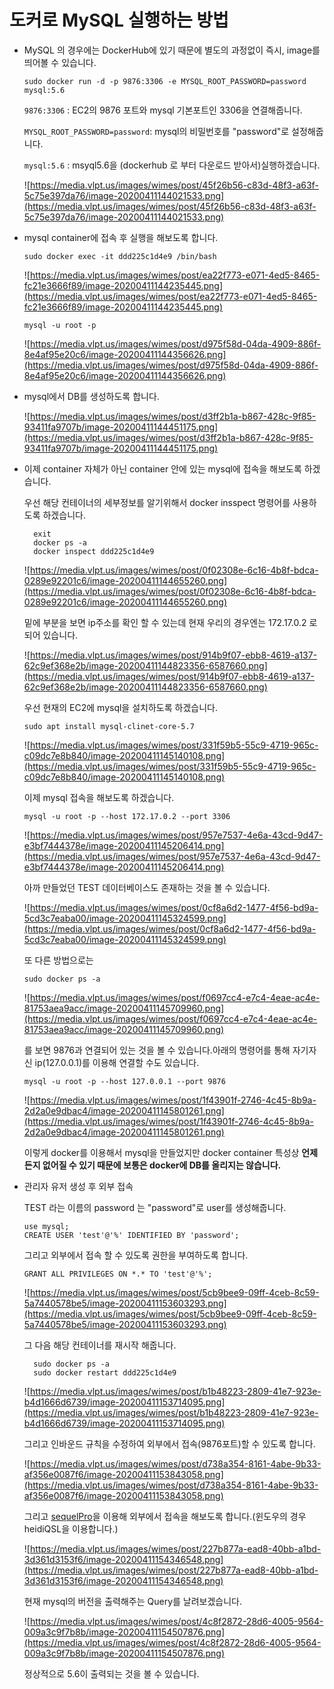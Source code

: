 # 도커로 MySQL 실행하는 방법

- MySQL 의 경우에는 DockerHub에 있기 때문에 별도의 과정없이 즉시, image를 띄어볼 수 있습니다.
    
    `sudo docker run -d -p 9876:3306 -e MYSQL_ROOT_PASSWORD=password mysql:5.6`
    
    `9876:3306` : EC2의 9876 포트와 mysql 기본포트인 3306을 연결해줍니다.
    
    `MYSQL_ROOT_PASSWORD=password`: mysql의 비밀번호를 "password"로 설정해줍니다.
    
    `mysql:5.6` : msyql5.6을 (dockerhub 로 부터 다운로드 받아서)실행하겠습니다.
    
    ![https://media.vlpt.us/images/wimes/post/45f26b56-c83d-48f3-a63f-5c75e397da76/image-20200411144021533.png](https://media.vlpt.us/images/wimes/post/45f26b56-c83d-48f3-a63f-5c75e397da76/image-20200411144021533.png)
    

- mysql container에 접속 후 실행을 해보도록 합니다.
    
    `sudo docker exec -it ddd225c1d4e9 /bin/bash`
    
    ![https://media.vlpt.us/images/wimes/post/ea22f773-e071-4ed5-8465-fc21e3666f89/image-20200411144235445.png](https://media.vlpt.us/images/wimes/post/ea22f773-e071-4ed5-8465-fc21e3666f89/image-20200411144235445.png)
    
    `mysql -u root -p`
    
    ![https://media.vlpt.us/images/wimes/post/d975f58d-04da-4909-886f-8e4af95e20c6/image-20200411144356626.png](https://media.vlpt.us/images/wimes/post/d975f58d-04da-4909-886f-8e4af95e20c6/image-20200411144356626.png)
    
- mysql에서 DB를 생성하도록 합니다.
    
    ![https://media.vlpt.us/images/wimes/post/d3ff2b1a-b867-428c-9f85-93411fa9707b/image-20200411144451175.png](https://media.vlpt.us/images/wimes/post/d3ff2b1a-b867-428c-9f85-93411fa9707b/image-20200411144451175.png)
    
- 이제 container 자체가 아닌 container 안에 있는 mysql에 접속을 해보도록 하겠습니다.
    
    우선 해당 컨테이너의 세부정보를 알기위해서 docker insspect 명령어를 사용하도록 하겠습니다.
    
    ```
      exit
      docker ps -a
      docker inspect ddd225c1d4e9
    ```
    
    ![https://media.vlpt.us/images/wimes/post/0f02308e-6c16-4b8f-bdca-0289e92201c6/image-20200411144655260.png](https://media.vlpt.us/images/wimes/post/0f02308e-6c16-4b8f-bdca-0289e92201c6/image-20200411144655260.png)
    
    밑에 부분을 보면 ip주소를 확인 할 수 있는데 현재 우리의 경우엔는 172.17.0.2 로 되어 있습니다.
    
    ![https://media.vlpt.us/images/wimes/post/914b9f07-ebb8-4619-a137-62c9ef368e2b/image-20200411144823356-6587660.png](https://media.vlpt.us/images/wimes/post/914b9f07-ebb8-4619-a137-62c9ef368e2b/image-20200411144823356-6587660.png)
    
    우선 현재의 EC2에 mysql을 설치하도록 하겠습니다.
    
    `sudo apt install mysql-clinet-core-5.7`
    
    ![https://media.vlpt.us/images/wimes/post/331f59b5-55c9-4719-965c-c09dc7e8b840/image-20200411145140108.png](https://media.vlpt.us/images/wimes/post/331f59b5-55c9-4719-965c-c09dc7e8b840/image-20200411145140108.png)
    
    이제 mysql 접속을 해보도록 하겠습니다.
    
    `mysql -u root -p --host 172.17.0.2 --port 3306`
    
    ![https://media.vlpt.us/images/wimes/post/957e7537-4e6a-43cd-9d47-e3bf7444378e/image-20200411145206414.png](https://media.vlpt.us/images/wimes/post/957e7537-4e6a-43cd-9d47-e3bf7444378e/image-20200411145206414.png)
    
    아까 만들었던 TEST 데이터베이스도 존재하는 것을 볼 수 있습니다.
    
    ![https://media.vlpt.us/images/wimes/post/0cf8a6d2-1477-4f56-bd9a-5cd3c7eaba00/image-20200411145324599.png](https://media.vlpt.us/images/wimes/post/0cf8a6d2-1477-4f56-bd9a-5cd3c7eaba00/image-20200411145324599.png)
    
    또 다른 방법으로는
    
    `sudo docker ps -a`
    
    ![https://media.vlpt.us/images/wimes/post/f0697cc4-e7c4-4eae-ac4e-81753aea9acc/image-20200411145709960.png](https://media.vlpt.us/images/wimes/post/f0697cc4-e7c4-4eae-ac4e-81753aea9acc/image-20200411145709960.png)
    
    를 보면 9876과 연결되어 있는 것을 볼 수 있습니다.아래의 명령어를 통해 자기자신 ip(127.0.0.1)를 이용해 연결할 수도 있습니다.
    
    `mysql -u root -p --host 127.0.0.1 --port 9876`
    
    ![https://media.vlpt.us/images/wimes/post/1f43901f-2746-4c45-8b9a-2d2a0e9dbac4/image-20200411145801261.png](https://media.vlpt.us/images/wimes/post/1f43901f-2746-4c45-8b9a-2d2a0e9dbac4/image-20200411145801261.png)
    
    이렇게 docker를 이용해서 mysql을 만들었지만 docker container 특성상 **언제든지 없어질 수 있기 때문에 보통은 docker에 DB를 올리지는 않습니다.**
    

- 관리자 유저 생성 후 외부 접속
    
    TEST 라는 이름의 password 는 "password"로 user를 생성해줍니다.
    
    ```
    use mysql;
    CREATE USER 'test'@'%' IDENTIFIED BY 'password';
    ```
    
    그리고 외부에서 접속 할 수 있도록 권한을 부여하도록 합니다.
    
    ```
    GRANT ALL PRIVILEGES ON *.* TO 'test'@'%';
    ```
    
    ![https://media.vlpt.us/images/wimes/post/5cb9bee9-09ff-4ceb-8c59-5a7440578be5/image-20200411153603293.png](https://media.vlpt.us/images/wimes/post/5cb9bee9-09ff-4ceb-8c59-5a7440578be5/image-20200411153603293.png)
    
    그 다음 해당 컨테이너를 재시작 해줍니다.
    
    ```
      sudo docker ps -a
      sudo docker restart ddd225c1d4e9
    
    ```
    
    ![https://media.vlpt.us/images/wimes/post/b1b48223-2809-41e7-923e-b4d1666d6739/image-20200411153714095.png](https://media.vlpt.us/images/wimes/post/b1b48223-2809-41e7-923e-b4d1666d6739/image-20200411153714095.png)
    
    그리고 인바운드 규칙을 수정하여 외부에서 접속(9876포트)할 수 있도록 합니다.
    
    ![https://media.vlpt.us/images/wimes/post/d738a354-8161-4abe-9b33-af356e0087f6/image-20200411153843058.png](https://media.vlpt.us/images/wimes/post/d738a354-8161-4abe-9b33-af356e0087f6/image-20200411153843058.png)
    
    그리고 [sequelPro](https://sequelpro.com/download#auto-start)을 이용해 외부에서 접속을 해보도록 합니다.(윈도우의 경우 heidiQSL을 이용합니다.)
    
    ![https://media.vlpt.us/images/wimes/post/227b877a-ead8-40bb-a1bd-3d361d3153f6/image-20200411154346548.png](https://media.vlpt.us/images/wimes/post/227b877a-ead8-40bb-a1bd-3d361d3153f6/image-20200411154346548.png)
    
    현재 mysql의 버전을 출력해주는 Query를 날려보겠습니다.
    
    ![https://media.vlpt.us/images/wimes/post/4c8f2872-28d6-4005-9564-009a3c9f7b8b/image-20200411154507876.png](https://media.vlpt.us/images/wimes/post/4c8f2872-28d6-4005-9564-009a3c9f7b8b/image-20200411154507876.png)
    
    정상적으로 5.6이 출력되는 것을 볼 수 있습니다.